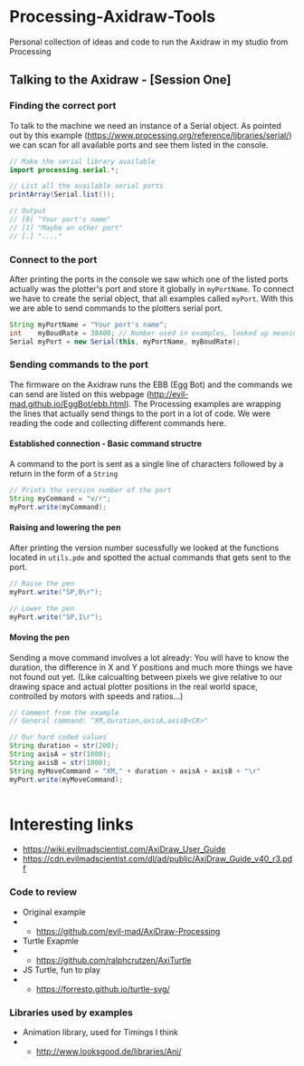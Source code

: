 # Processing-Axidraw-Tools
Personal collection of ideas and code to run the Axidraw in my studio from Processing

## Talking to the Axidraw - [Session One]

### Finding the correct port
To talk to the machine we need an instance of a Serial object. As pointed out by this example (https://www.processing.org/reference/libraries/serial/) we can scan for all available ports and see them listed in the console. 

```java 
// Make the serial library available
import processing.serial.*;

// List all the available serial ports
printArray(Serial.list());

// Output 
// [0] "Your port's name"
// [1] "Maybe an other port"
// [.] "...."
```

### Connect to the port
After printing the ports in the console we saw which one of the listed ports actually was the plotter's port and store it globally in ``myPortName``. To connect we have to create the serial object, that all examples called ``myPort``. With this we are able to send commands to the plotters serial port. 
```java
String myPortName = "Your port's name";
int    myBoudRate = 38400; // Number used in examples, looked up meaning
Serial myPort = new Serial(this, myPortName, myBoudRate);
```
### Sending commands to the port
The firmware on the Axidraw runs the EBB (Egg Bot) and the commands we can send are listed on this webpage (http://evil-mad.github.io/EggBot/ebb.html). The Processing examples are wrapping the lines that actually send things to the port in a lot of code. We were reading the code and collecting different commands here. 

#### Established connection - Basic command structre
A command to the port is sent as a single line of characters followed by a return in the form of a ``String``
```java
// Prints the version number of the port
String myCommand = "v/r"; 
myPort.write(myCommand);
```

#### Raising and lowering the pen
After printing the version number sucessfully we looked at the functions located in ``utils.pde`` and spotted the actual commands that gets sent to the port.
```java
// Raise the pen
myPort.write("SP,0\r"); 

// Lower the pen
myPort.write("SP,1\r");          
```

#### Moving the pen
Sending a move command involves a lot already: You will have to know the duration, the difference in X and Y positions and much more things we have not found out yet. (Like calcualting between pixels we give relative to our drawing space and actual plotter positions in the real world space, controlled by motors with speeds and ratios...)
```java
// Comment from the example
// General command: "XM,duration,axisA,axisB<CR>"

// Our hard coded values
String duration = str(200);
String axisA = str(1000);
String axisB = str(1000);
String myMoveCommand = "XM," + duration + axisA + axisB + "\r"
myPort.write(myMoveCommand);
          
```

# Interesting links
* https://wiki.evilmadscientist.com/AxiDraw_User_Guide
* https://cdn.evilmadscientist.com/dl/ad/public/AxiDraw_Guide_v40_r3.pdf

### Code to review
* Original example
* * https://github.com/evil-mad/AxiDraw-Processing
* Turtle Exapmle 
* * https://github.com/ralphcrutzen/AxiTurtle
* JS Turtle, fun to play
* * https://forresto.github.io/turtle-svg/

### Libraries used by examples
* Animation library, used for Timings I think
* *  http://www.looksgood.de/libraries/Ani/
